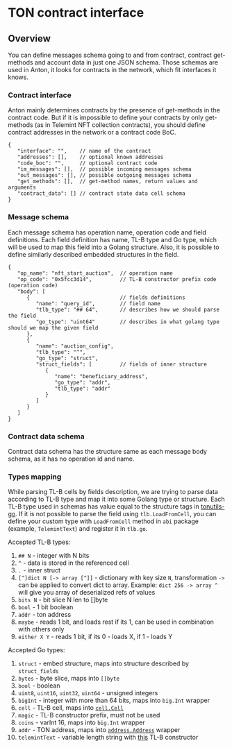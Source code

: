 # TON contract interface

## Overview

You can define messages schema going to and from contract, contract get-methods and account data in just one JSON schema.
Those schemas are used in Anton, it looks for contracts in the network, which fit interfaces it knows. 

### Contract interface

Anton mainly determines contracts by the presence of get-methods in the contract code.
But if it is impossible to define your contracts by only get-methods (as in Telemint NFT collection contracts), 
you should define contract addresses in the network or a contract code BoC.

```json5
{
   "interface": "",    // name of the contract
   "addresses": [],    // optional known addresses
   "code_boc": "",     // optional contract code
   "im_messages": [],  // possible incoming messages schema
   "out_messages": [], // possible outgoing messages schema
   "get_methods": [],  // get-method names, return values and arguments
   "contract_data": [] // contract state data cell schema
}
```

### Message schema

Each message schema has operation name, operation code and field definitions. 
Each field definition has name, TL-B type and Go type, which will be used to map this field into a Golang structure.
Also, it is possible to define similarly described embedded structures in the field.

```json5
{
   "op_name": "nft_start_auction",  // operation name
   "op_code": "0x5fcc3d14",         // TL-B constructor prefix code (operation code)
   "body": [
      {                             // fields definitions
         "name": "query_id",        // field name
         "tlb_type": "## 64",       // describes how we should parse the field
         "go_type": "uint64"        // describes in what golang type should we map the given field
      }, 
      {
         "name": "auction_config",
         "tlb_type": "^",
         "go_type": "struct",
         "struct_fields": [         // fields of inner structure
            {
               "name": "beneficiary_address",
               "go_type": "addr",
               "tlb_type": "addr"
            }
         ]
      }
   ]
}
```

### Contract data schema

Contract data schema has the structure same as each message body schema, as it has no operation id and name.

### Types mapping

While parsing TL-B cells by fields description, we are trying to parse data according to TL-B type and map it into some Golang type or structure.
Each TL-B type used in schemas has value equal to the structure tags in [tonutils-go](https://github.com/xssnick/tonutils-go/blob/master/tlb/loader.go#L24).
If it is not possible to parse the field using `tlb.LoadFromCell`, 
you can define your custom type with `LoadFromCell` method in `abi` package (example, `TelemintText`) and register it in `tlb.go`.

Accepted TL-B types:
1. `## N` - integer with N bits
2. `^` - data is stored in the referenced cell
3. `.` - inner struct
4. `[^]dict N [-> array [^]]` - dictionary with key size `N`, transformation `->` can be applied to convert dict to array. 
   Example: `dict 256 -> array ^` will give you array of deserialized refs of values
5. `bits N` - bit slice N len to []byte
6. `bool` - 1 bit boolean
7. `addr` - ton address
8. `maybe` - reads 1 bit, and loads rest if its 1, can be used in combination with others only
9. `either X Y` - reads 1 bit, if its 0 - loads X, if 1 - loads Y

Accepted Go types:
1. `struct` - embed structure, maps into structure described by `struct_fields`
2. `bytes` - byte slice, maps into `[]byte`
3. `bool` - boolean
4. `uint8`, `uint16`, `uint32`, `uint64` - unsigned integers
5. `bigInt` - integer with more than 64 bits, maps into `big.Int` wrapper
6. `cell` - TL-B cell, maps into [`cell.Cell`](https://github.com/xssnick/tonutils-go/blob/master/tvm/cell/cell.go#L19)
7. `magic` - TL-B constructor prefix, must not be used
8. `coins` - varInt 16, maps into `big.Int` wrapper
9. `addr` - TON address, maps into [`address.Address`](https://github.com/xssnick/tonutils-go/blob/master/address/addr.go#L21) wrapper
10. `telemintText` - variable length string with [this](https://github.com/TelegramMessenger/telemint/blob/main/telemint.tlb#L25) TL-B constructor
